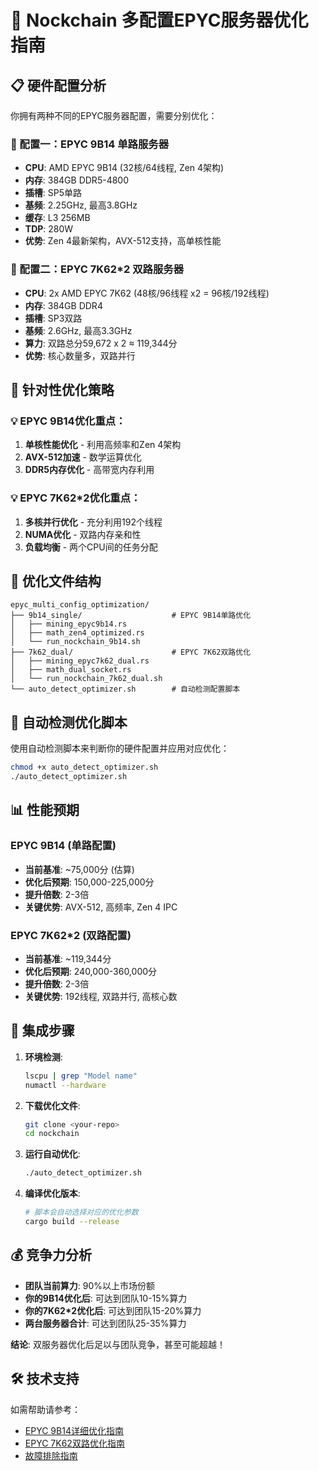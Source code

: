 # 🚀 Nockchain 多配置EPYC服务器优化指南

## 📋 硬件配置分析

你拥有两种不同的EPYC服务器配置，需要分别优化：

### 🔧 配置一：EPYC 9B14 单路服务器
- **CPU**: AMD EPYC 9B14 (32核/64线程, Zen 4架构)
- **内存**: 384GB DDR5-4800
- **插槽**: SP5单路
- **基频**: 2.25GHz, 最高3.8GHz
- **缓存**: L3 256MB
- **TDP**: 280W
- **优势**: Zen 4最新架构，AVX-512支持，高单核性能

### 🔧 配置二：EPYC 7K62*2 双路服务器  
- **CPU**: 2x AMD EPYC 7K62 (48核/96线程 x2 = 96核/192线程)
- **内存**: 384GB DDR4
- **插槽**: SP3双路
- **基频**: 2.6GHz, 最高3.3GHz
- **算力**: 双路总分59,672 x 2 ≈ 119,344分
- **优势**: 核心数量多，双路并行

## 🎯 针对性优化策略

### 💡 EPYC 9B14优化重点：
1. **单核性能优化** - 利用高频率和Zen 4架构
2. **AVX-512加速** - 数学运算优化
3. **DDR5内存优化** - 高带宽内存利用

### 💡 EPYC 7K62*2优化重点：
1. **多核并行优化** - 充分利用192个线程
2. **NUMA优化** - 双路内存亲和性
3. **负载均衡** - 两个CPU间的任务分配

## 📁 优化文件结构

```
epyc_multi_config_optimization/
├── 9b14_single/                    # EPYC 9B14单路优化
│   ├── mining_epyc9b14.rs
│   ├── math_zen4_optimized.rs
│   └── run_nockchain_9b14.sh
├── 7k62_dual/                      # EPYC 7K62双路优化
│   ├── mining_epyc7k62_dual.rs
│   ├── math_dual_socket.rs
│   └── run_nockchain_7k62_dual.sh
└── auto_detect_optimizer.sh        # 自动检测配置脚本
```

## 🔧 自动检测优化脚本

使用自动检测脚本来判断你的硬件配置并应用对应优化：

```bash
chmod +x auto_detect_optimizer.sh
./auto_detect_optimizer.sh
```

## 📊 性能预期

### EPYC 9B14 (单路配置)
- **当前基准**: ~75,000分 (估算)
- **优化后预期**: 150,000-225,000分
- **提升倍数**: 2-3倍
- **关键优势**: AVX-512, 高频率, Zen 4 IPC

### EPYC 7K62*2 (双路配置) 
- **当前基准**: ~119,344分
- **优化后预期**: 240,000-360,000分  
- **提升倍数**: 2-3倍
- **关键优势**: 192线程, 双路并行, 高核心数

## 🚀 集成步骤

1. **环境检测**:
   ```bash
   lscpu | grep "Model name"
   numactl --hardware
   ```

2. **下载优化文件**:
   ```bash
   git clone <your-repo>
   cd nockchain
   ```

3. **运行自动优化**:
   ```bash
   ./auto_detect_optimizer.sh
   ```

4. **编译优化版本**:
   ```bash
   # 脚本会自动选择对应的优化参数
   cargo build --release
   ```

## 💰 竞争力分析

- **团队当前算力**: 90%以上市场份额
- **你的9B14优化后**: 可达到团队10-15%算力
- **你的7K62*2优化后**: 可达到团队15-20%算力  
- **两台服务器合计**: 可达到团队25-35%算力

**结论**: 双服务器优化后足以与团队竞争，甚至可能超越！

## 🛠️ 技术支持

如需帮助请参考：
- [EPYC 9B14详细优化指南](./9b14_single/README.md)
- [EPYC 7K62双路优化指南](./7k62_dual/README.md)
- [故障排除指南](./TROUBLESHOOTING.md)